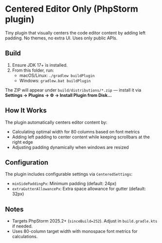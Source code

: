 # Centered Editor Only (PhpStorm plugin)

Tiny plugin that visually centers the code editor content by adding left padding.
No themes, no extra UI. Uses only public APIs.

## Build
1. Ensure JDK 17+ is installed.
2. From this folder, run:
   - macOS/Linux: `./gradlew buildPlugin`
   - Windows: `gradlew.bat buildPlugin`

The ZIP will appear under `build/distributions/*.zip` — install it via **Settings → Plugins → ⚙️ → Install Plugin from Disk…**

## How It Works

The plugin automatically centers editor content by:
- Calculating optimal width for 80 columns based on font metrics
- Adding left padding to center content while keeping scrollbars at the right edge
- Adjusting padding dynamically when windows are resized

## Configuration

The plugin includes configurable settings via `CenteredSettings`:
- `minSidePaddingPx`: Minimum padding (default: 24px)
- `extraGutterAllowancePx`: Extra space allowance for gutter (default: 32px)

## Notes
- Targets PhpStorm 2025.2+ (`sinceBuild=252`). Adjust in `build.gradle.kts` if needed.
- Uses 80-column target width with monospace font metrics for calculations.
